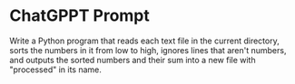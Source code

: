 # ChatGPPT Prompt
Write a Python program that reads each text file in the current directory, sorts the numbers in it from low to high, ignores lines that aren't numbers, and outputs the sorted numbers and their sum into a new file with "processed" in its name.